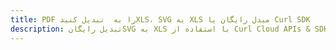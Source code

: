 ---title: PDF را به  تبدیل کنیدXLS، SVG به XLS مبدل رایگان یا Curl SDKdescription: تبدیل رایگانSVG به XLS با استفاده از Curl Cloud APIs & SDK همچنین اسناد PDF را در Cloud ایجاد، ویرایش و رندر کنید.---